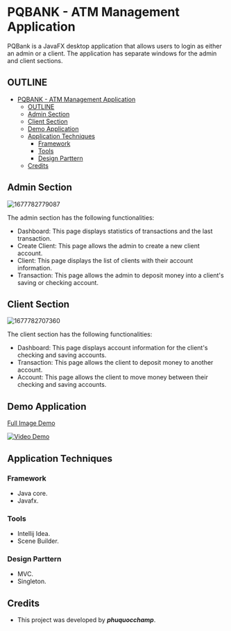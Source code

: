 # PQBANK - ATM Management Application

PQBank is a JavaFX desktop application that allows users to login as either an admin or a client. The application has separate windows for the admin and client sections.

## OUTLINE

- [PQBANK - ATM Management Application](#pqbank---atm-management-application)
  - [OUTLINE](#outline)
  - [Admin Section](#admin-section)
  - [Client Section](#client-section)
  - [Demo Application](#demo-application)
  - [Application Techniques](#application-techniques)
    - [Framework](#framework)
    - [Tools](#tools)
    - [Design Parttern](#design-parttern)
  - [Credits](#credits)

## Admin Section

![1677782779087](image/demo/1677782779087.png)

The admin section has the following functionalities:

- Dashboard: This page displays statistics of transactions and the last transaction.
- Create Client: This page allows the admin to create a new client account.
- Client: This page displays the list of clients with their account information.
- Transaction: This page allows the admin to deposit money into a client's saving or checking account.

## Client Section

![1677782707360](image/demo/1677782707360.png)

The client section has the following functionalities:

- Dashboard: This page displays account information for the client's checking and saving accounts.
- Transaction: This page allows the client to deposit money to another account.
- Account: This page allows the client to move money between their checking and saving accounts.

## Demo Application

[Full Image Demo](/demo.md)

[![Video Demo](https://img.youtube.com/vi/SwqfWVEIRVg/hqdefault.jpg)](https://www.youtube.com/watch?v=SwqfWVEIRVg)

## Application Techniques

### Framework

- Java core.
- Javafx.
  
### Tools

- Intellij Idea.
- Scene Builder.
  
### Design Parttern

- MVC.
- Singleton.

## Credits

- This project was developed by ***phuquocchamp***.

